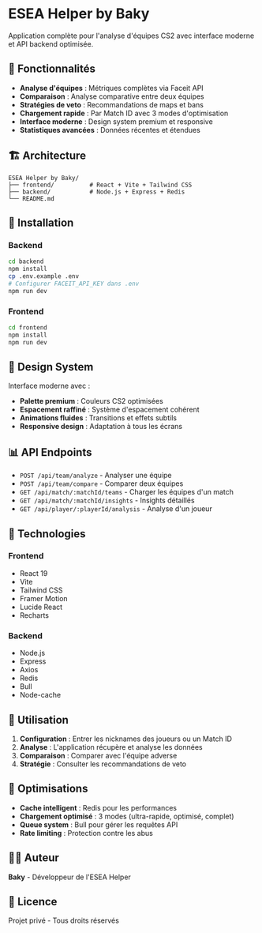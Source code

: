 # ESEA Helper by Baky

Application complète pour l'analyse d'équipes CS2 avec interface moderne et API backend optimisée.

## 🎯 Fonctionnalités

- **Analyse d'équipes** : Métriques complètes via Faceit API
- **Comparaison** : Analyse comparative entre deux équipes
- **Stratégies de veto** : Recommandations de maps et bans
- **Chargement rapide** : Par Match ID avec 3 modes d'optimisation
- **Interface moderne** : Design system premium et responsive
- **Statistiques avancées** : Données récentes et étendues

## 🏗️ Architecture

```
ESEA Helper by Baky/
├── frontend/          # React + Vite + Tailwind CSS
├── backend/           # Node.js + Express + Redis
└── README.md
```

## 🚀 Installation

### Backend
```bash
cd backend
npm install
cp .env.example .env
# Configurer FACEIT_API_KEY dans .env
npm run dev
```

### Frontend
```bash
cd frontend
npm install
npm run dev
```

## 🎨 Design System

Interface moderne avec :
- **Palette premium** : Couleurs CS2 optimisées
- **Espacement raffiné** : Système d'espacement cohérent
- **Animations fluides** : Transitions et effets subtils
- **Responsive design** : Adaptation à tous les écrans

## 📊 API Endpoints

- `POST /api/team/analyze` - Analyser une équipe
- `POST /api/team/compare` - Comparer deux équipes
- `GET /api/match/:matchId/teams` - Charger les équipes d'un match
- `GET /api/match/:matchId/insights` - Insights détaillés
- `GET /api/player/:playerId/analysis` - Analyse d'un joueur

## 🔧 Technologies

### Frontend
- React 19
- Vite
- Tailwind CSS
- Framer Motion
- Lucide React
- Recharts

### Backend
- Node.js
- Express
- Axios
- Redis
- Bull
- Node-cache

## 📱 Utilisation

1. **Configuration** : Entrer les nicknames des joueurs ou un Match ID
2. **Analyse** : L'application récupère et analyse les données
3. **Comparaison** : Comparer avec l'équipe adverse
4. **Stratégie** : Consulter les recommandations de veto

## 🎯 Optimisations

- **Cache intelligent** : Redis pour les performances
- **Chargement optimisé** : 3 modes (ultra-rapide, optimisé, complet)
- **Queue system** : Bull pour gérer les requêtes API
- **Rate limiting** : Protection contre les abus

## 👨‍💻 Auteur

**Baky** - Développeur de l'ESEA Helper

## 📄 Licence

Projet privé - Tous droits réservés
